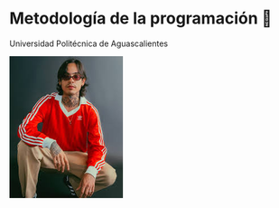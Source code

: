 # Metodología de la programación 🦥

Universidad Politécnica de Aguascalientes


![alt text](image.png)

